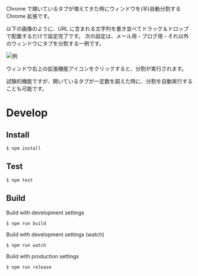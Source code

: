 Chrome で開いているタブが増えてきた時にウィンドウを(半)自動分割する Chrome 拡張です。

以下の画像のように、URL に含まれる文字列を書き並べてドラッグ＆ドロップで配置するだけで設定完了です。
次の設定は、メール用・ブログ用・それ以外のウィンドウにタブを分割する一例です。

![例](https://raw.github.com/wiki/yszk0123/chrome-tabsort/images/screenshot-20151216-01.png)

ウィンドウ右上の拡張機能アイコンをクリックすると、分割が実行されます。

試験的機能ですが、開いているタブが一定数を超えた時に、分割を自動実行することも可能です。

# Develop

## Install

`$ npm install`

## Test

`$ npm test`

## Build

Build with development settings

`$ npm run build`

Build with development settings (watch)

`$ npm run watch`

Build with production settings

`$ npm run release`
